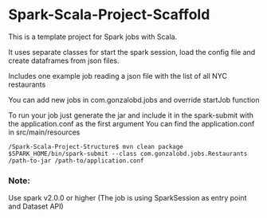# Spark-Scala-Project-Scaffold

This is a template project for Spark jobs with Scala.

It uses separate classes for start the spark session, load the config file and create dataframes from json files.

Includes one example job reading a json file with the list of all NYC restaurants

You can add new jobs in com.gonzalobd.jobs and override startJob function

To run your job just generate the jar and include it in the spark-submit with the application.conf as the first argument
You can find the application.conf in src/main/resources

```
/Spark-Scala-Project-Structure$ mvn clean package
$SPARK_HOME/bin/spark-submit --class com.gonzalobd.jobs.Restaurants /path-to-jar /path-to/application.conf 
 ```

### Note: 
Use spark v2.0.0 or higher (The job is using SparkSession as entry point and Dataset API)

